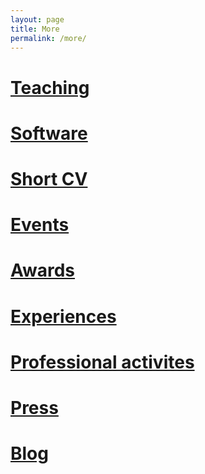 ```yaml
---
layout: page
title: More
permalink: /more/
---
```


# <a href="{{site.baseurl}}/more/teaching"> Teaching </a>
# <a href="{{site.baseurl}}/more/software"> Software </a>
# <a href="{{site.baseurl}}/more/short-cv"> Short CV </a>
# <a href="{{site.baseurl}}/more/events"> Events </a>
# <a href="{{site.baseurl}}/more/awards"> Awards </a>
# <a href="{{site.baseurl}}/more/experiences"> Experiences </a>
# <a href="{{site.baseurl}}/more/professional-activities"> Professional activites </a>
# <a href="{{site.baseurl}}/more/press"> Press </a>
# <a href="{{site.baseurl}}/more/blog"> Blog </a>

